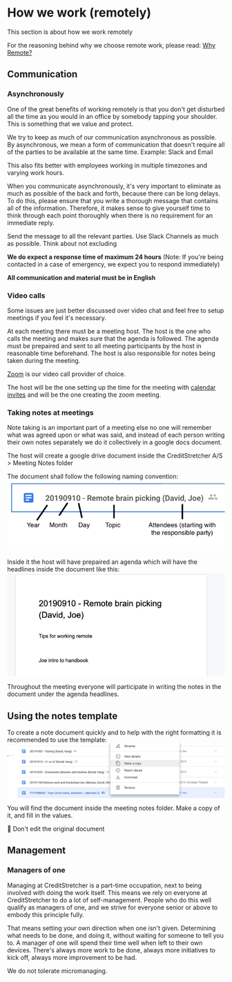 # How we work (remotely)

This section is about how we work remotely

For the reasoning behind why we choose remote work, please read: [Why Remote?](https://github.com/creditstretcher/handbook/blob/master/why-remote.md)


## Communication

### Asynchronously

One of the great benefits of working remotely is that you don't get disturbed all the time as you would in an office by somebody tapping your shoulder. This is something that we value and protect. 

We try to keep as much of our communication asynchronous as possible. By asynchronous, we mean a form of communication that doesn't require all of the parties to be available at the same time. 
Example: Slack and Email

This also fits better with employees working in multiple timezones and varying work hours.

When you communicate asynchronously, it's very important to eliminate as much as possible of the back and forth, because there can be long delays. To do this, please ensure that you write a thorough message that contains all of the information. Therefore, it makes sense to give yourself time to think through each point thoroughly when there is no requirement for an immediate reply.

Send the message to all the relevant parties. Use Slack Channels as much as possible. Think about not excluding 

**We do expect a response time of maximum 24 hours**
(Note: If you're being contacted in a case of emergency, we expect you to respond immediately)

**All communication and material must be in English**



### Video calls
Some issues are just better discussed over video chat and feel free to setup meetings if you feel it's necessary.

At each meeting there must be a meeting host. The host is the one who calls the meeting and makes sure that the agenda is followed. The agenda must be prepaired and sent to all meeting participants by the host in reasonable time beforehand. The host is also responsible for notes being taken during the meeting. 

[Zoom](https://github.com/creditstretcher/handbook/blob/master/tools.md#zoom) is our video call provider of choice. 

The host will be the one setting up the time for the meeting with [calendar invites](https://github.com/creditstretcher/handbook/blob/master/tools.md#calendar) and will be the one creating the zoom meeting.

### Taking notes at meetings

Note taking is an important part of a meeting else no one will remember what was agreed upon or what was said, and instead of each person writing their own notes separately we do it collectively in a google docs document.

The host will create a google drive document inside the CreditStretcher A/S > Meeting Notes folder

The document shall follow the following naming convention:
![alt Meeting notes naming](https://github.com/creditstretcher/handbook/blob/master/assets/images/meeting-notes-naming.png?raw=true)

Inside it the host will have prepaired an agenda which will have the headlines inside the document like this:
![alt Meeting notes agenda](https://github.com/creditstretcher/handbook/blob/master/assets/images/meeting-notes-agenda.png?raw=true)

Throughout the meeting everyone will participate in writing the notes in the document under the agenda headlines.

## Using the notes template
To create a note document quickly and to help with the right formatting it is recommended to use the template:
![alt Meeting notes template](https://github.com/creditstretcher/handbook/blob/master/assets/images/meeting-notes-template.png?raw=true)
You will find the document inside the meeting notes folder. Make a copy of it, and fill in the values.

🚫 Don't edit the original document 

## Management

### Managers of one

Managing at CreditStretcher is a part-time occupation, next to being involved with doing the work itself. This means we rely on everyone at CreditStretcher to do a lot of self-management. People who do this well qualify as managers of one, and we strive for everyone senior or above to embody this principle fully.

That means setting your own direction when one isn't given. Determining what needs to be done, and doing it, without waiting for someone to tell you to. A manager of one will spend their time well when left to their own devices. There's always more work to be done, always more initiatives to kick off, always more improvement to be had.

We do not tolerate micromanaging.
